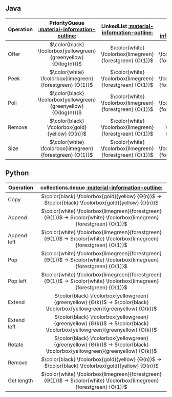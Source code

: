 ## Java

Operation | PriorityQueue [:material-information-outline:][priority_queue] | LinkedList [:material-information-outline:][linked_list] | ArrayDequeue [:material-information-outline:][array] | ConcurrentLinkedQueue [:material-information-outline:][linked_list] | ArrayBlockingQueue [:material-information-outline:][array] | PriorityBlockingQueue [:material-information-outline:][priority_queue] | SynchronousQueue | DelayQueue [:material-information-outline:][priority_queue] | LinkedBlockingQueue [:material-information-outline:][linked_list]
--- | :---: | :---: | :---: | :---: | :---: | :---: | :---: | :---: | :---:
Offer | $\color{black} \fcolorbox{yellowgreen}{greenyellow} {O(log(n))}$ | $\color{white} \fcolorbox{limegreen}{forestgreen} {O(1)}$ | $\color{white} \fcolorbox{limegreen}{forestgreen} {O(1)}$ | $\color{white} \fcolorbox{limegreen}{forestgreen} {O(1)}$ | $\color{white} \fcolorbox{limegreen}{forestgreen} {O(1)}$ | $\color{black} \fcolorbox{yellowgreen}{greenyellow} {O(log(n))}$ | $\color{white} \fcolorbox{limegreen}{forestgreen} {O(1)}$ | $\color{black} \fcolorbox{yellowgreen}{greenyellow} {O(log(n))}$ | $\color{white} \fcolorbox{limegreen}{forestgreen} {O(1)}$
Peek | $\color{white} \fcolorbox{limegreen}{forestgreen} {O(1)}$ | $\color{white} \fcolorbox{limegreen}{forestgreen} {O(1)}$ | $\color{white} \fcolorbox{limegreen}{forestgreen} {O(1)}$ | $\color{white} \fcolorbox{limegreen}{forestgreen} {O(1)}$ | $\color{white} \fcolorbox{limegreen}{forestgreen} {O(1)}$ | $\color{white} \fcolorbox{limegreen}{forestgreen} {O(1)}$ | $\color{white} \fcolorbox{limegreen}{forestgreen} {O(1)}$ | $\color{white} \fcolorbox{limegreen}{forestgreen} {O(1)}$ | $\color{white} \fcolorbox{limegreen}{forestgreen} {O(1)}$
Poll | $\color{black} \fcolorbox{yellowgreen}{greenyellow} {O(log(n))}$ | $\color{white} \fcolorbox{limegreen}{forestgreen} {O(1)}$ | $\color{white} \fcolorbox{limegreen}{forestgreen} {O(1)}$ | $\color{white} \fcolorbox{limegreen}{forestgreen} {O(1)}$ | $\color{white} \fcolorbox{limegreen}{forestgreen} {O(1)}$ | $\color{black} \fcolorbox{yellowgreen}{greenyellow} {O(log(n))}$ | $\color{white} \fcolorbox{limegreen}{forestgreen} {O(1)}$ | $\color{black} \fcolorbox{yellowgreen}{greenyellow} {O(log(n))}$ | $\color{white} \fcolorbox{limegreen}{forestgreen} {O(1)}$
Remove | $\color{black} \fcolorbox{gold}{yellow} {O(n)}$ | $\color{white} \fcolorbox{limegreen}{forestgreen} {O(1)}$ | $\color{black} \fcolorbox{gold}{yellow} {O(n)}$ | $\color{black} \fcolorbox{gold}{yellow} {O(n)}$ | $\color{black} \fcolorbox{gold}{yellow} {O(n)}$ | $\color{black} \fcolorbox{gold}{yellow} {O(n)}$ | $\color{black} \fcolorbox{gold}{yellow} {O(n)}$ | $\color{black} \fcolorbox{gold}{yellow} {O(n)}$ | $\color{black} \fcolorbox{gold}{yellow} {O(n)}$
Size | $\color{white} \fcolorbox{limegreen}{forestgreen} {O(1)}$ | $\color{white} \fcolorbox{limegreen}{forestgreen} {O(1)}$ | $\color{white} \fcolorbox{limegreen}{forestgreen} {O(1)}$ | $\color{black} \fcolorbox{gold}{yellow} {O(n)}$ | $\color{white} \fcolorbox{limegreen}{forestgreen} {O(1)}$ | $\color{white} \fcolorbox{limegreen}{forestgreen} {O(1)}$ | $\color{white} \fcolorbox{limegreen}{forestgreen} {O(1)}$ | $\color{white} \fcolorbox{limegreen}{forestgreen} {O(1)}$ | $\color{white} \fcolorbox{limegreen}{forestgreen} {O(1)}$

## Python

Operation | collections.deque [:material-information-outline:][linked_list]
--- | :---:
Copy | $\color{black} \fcolorbox{gold}{yellow} {Θ(n)}$ &rarr; $\color{black} \fcolorbox{gold}{yellow} {O(n)}$
Append | $\color{white} \fcolorbox{limegreen}{forestgreen} {Θ(1)}$ &rarr; $\color{white} \fcolorbox{limegreen}{forestgreen} {O(1)}$
Append left |$\color{white} \fcolorbox{limegreen}{forestgreen} {Θ(1)}$ &rarr; $\color{white} \fcolorbox{limegreen}{forestgreen} {O(1)}$
Pop | $\color{white} \fcolorbox{limegreen}{forestgreen} {Θ(1)}$ &rarr; $\color{white} \fcolorbox{limegreen}{forestgreen} {O(1)}$
Pop left | $\color{white} \fcolorbox{limegreen}{forestgreen} {Θ(1)}$ &rarr; $\color{white} \fcolorbox{limegreen}{forestgreen} {O(1)}$
Extend | $\color{black} \fcolorbox{yellowgreen}{greenyellow} {Θ(k)}$ &rarr; $\color{black} \fcolorbox{yellowgreen}{greenyellow} {O(k)}$
Extend left | $\color{black} \fcolorbox{yellowgreen}{greenyellow} {Θ(k)}$ &rarr; $\color{black} \fcolorbox{yellowgreen}{greenyellow} {O(k)}$
Rotate | $\color{black} \fcolorbox{yellowgreen}{greenyellow} {Θ(k)}$ &rarr; $\color{black} \fcolorbox{yellowgreen}{greenyellow} {O(k)}$
Remove | $\color{black} \fcolorbox{gold}{yellow} {Θ(n)}$ &rarr; $\color{black} \fcolorbox{gold}{yellow} {O(n)}$
Get length | $\color{white} \fcolorbox{limegreen}{forestgreen} {Θ(1)}$ &rarr; $\color{white} \fcolorbox{limegreen}{forestgreen} {O(1)}$

[array]: https://en.wikipedia.org/wiki/Array_(data_structure) "Array"
[linked_list]: https://en.wikipedia.org/wiki/Linked_list "Linked list"
[priority_queue]: https://en.wikipedia.org/wiki/Priority_queue "Priority queue"
